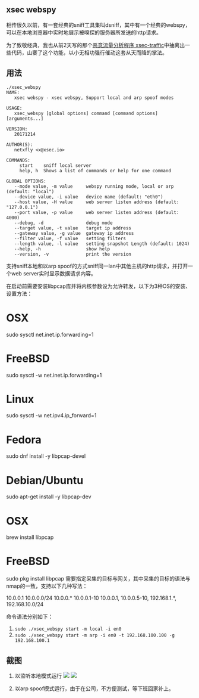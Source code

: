 ## xsec webspy

相传很久以前，有一套经典的sniff工具集叫dsniff，其中有一个经典的webspy，可以在本地浏览器中实时地展示被嗅探的服务器所发送的http请求。

为了致敬经典，我也从前2天写的那个[恶意流量分析程序 xsec-traffic](https://github.com/netxfly/xsec-traffic)中抽离出一些代码，山寨了这个功能，以小无相功强行催动这套从天而降的掌法。

## 用法
```
./xsec_webspy
NAME:
   xsec webspy - xsec webspy, Support local and arp spoof modes

USAGE:
   xsec_webspy [global options] command [command options] [arguments...]

VERSION:
   20171214

AUTHOR(S):
   netxfly <x@xsec.io>

COMMANDS:
     start    sniff local server
     help, h  Shows a list of commands or help for one command

GLOBAL OPTIONS:
   --mode value, -m value     webspy running mode, local or arp (default: "local")
   --device value, -i value   device name (default: "eth0")
   --host value, -H value     web server listen address (default: "127.0.0.1")
   --port value, -p value     web server listen address (default: 4000)
   --debug, -d                debug mode
   --target value, -t value   target ip address
   --gateway value, -g value  gateway ip address
   --filter value, -f value   setting filters
   --length value, -l value   setting snapshot Length (default: 1024)
   --help, -h                 show help
   --version, -v              print the version
```

支持sniff本地和以arp spoof的方式sniff同一lan中其他主机的http请求，并打开一个web server实时显示数据请求内容。

在启动前需要安装libpcap库并将内核参数设为允许转发，以下为3种OS的安装、设置方法：

# OSX
sudo sysctl net.inet.ip.forwarding=1

# FreeBSD
sudo sysctl -w net.inet.ip.forwarding=1

# Linux
sudo sysctl -w net.ipv4.ip_forward=1

# Fedora
sudo dnf install -y libpcap-devel

# Debian/Ubuntu
sudo apt-get install -y libpcap-dev

# OSX
brew install libpcap

# FreeBSD
sudo pkg install libpcap
需要指定采集的目标与网关，其中采集的目标的语法与nmap的一致，支持以下几种写法：

10.0.0.1
10.0.0.0/24
10.0.0.*
10.0.0.1-10
10.0.0.1, 10.0.0.5-10, 192.168.1.*, 192.168.10.0/24

命令语法分别如下：

1. `sudo ./xsec_webspy start -m local -i en0`
1. `sudo ./xsec_webspy start -m arp -i en0 -t 192.168.100.100 -g 192.168.100.1`

## 截图
1. 以监听本地模式运行
![](http://x.xsec.io/static/upload/201712140608467.png)
![](http://x.xsec.io/static/upload/201712140608523.png)

1. 以arp spoof模式运行，由于在公司，不方便测试，等下班回家补上。